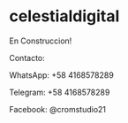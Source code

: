 # celestialdigital
En Construccion!



Contacto:

WhatsApp: +58 4168578289


Telegram: +58 4168578289


Facebook: @cromstudio21
